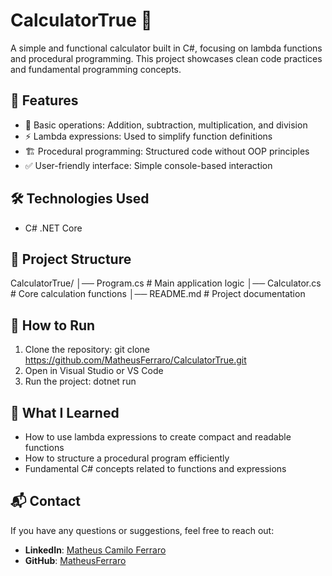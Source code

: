 # CalculatorTrue 🧮

A simple and functional calculator built in C#, focusing on lambda functions and procedural programming. This project showcases clean code practices and fundamental programming concepts.

## 🚀 Features
- 📌 Basic operations: Addition, subtraction, multiplication, and division
- ⚡ Lambda expressions: Used to simplify function definitions
- 🏗️ Procedural programming: Structured code without OOP principles
- ✅ User-friendly interface: Simple console-based interaction

## 🛠️ Technologies Used
- C# .NET Core

## 📂 Project Structure
CalculatorTrue/
│── Program.cs       # Main application logic
│── Calculator.cs    # Core calculation functions
│── README.md        # Project documentation

## 🔧 How to Run
1. Clone the repository:
git clone https://github.com/MatheusFerraro/CalculatorTrue.git
2. Open in Visual Studio or VS Code
3. Run the project:
dotnet run

## 📌 What I Learned
- How to use lambda expressions to create compact and readable functions
- How to structure a procedural program efficiently
- Fundamental C# concepts related to functions and expressions
  
## 📬 Contact
If you have any questions or suggestions, feel free to reach out:
- **LinkedIn**: [Matheus Camilo Ferraro](https://www.linkedin.com/in/mcamiloferraro/)
- **GitHub**: [MatheusFerraro](https://github.com/MatheusFerraro)
